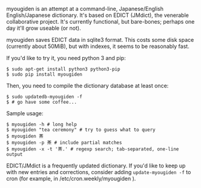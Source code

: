 myougiden is an attempt at a command-line, Japanese/English
English/Japanese dictionary.  It's based on EDICT (JMdict), the
venerable collaborative project.  It's currently functional, but
bare-bones; perhaps one day it'll grow useable (or not).

myougiden saves EDICT data in sqlite3 format. This costs some disk
space (currently about 50MiB), but with indexes, it seems to be
reasonably fast.

If you'd like to try it, you need python 3 and pip:

    $ sudo apt-get install python3 python3-pip
    $ sudo pip install myougiden

Then, you need to compile the dictionary database at least once:

    $ sudo updatedb-myougiden -f
    $ # go have some coffee...

Sample usage:

    $ myougiden -h # long help
    $ myougiden "tea ceremony" # try to guess what to query
    $ myougiden 茶
    $ myougiden -p 茶 # include partial matches
    $ myougiden -x -t '茶.' # regexp search; tab-separated, one-line output

EDICT/JMdict is a frequently updated dictionary.  If you'd like to keep up
with new entries and corrections, consider adding `update-myougiden -f` to
cron (for example, in /etc/cron.weekly/myougiden ).
